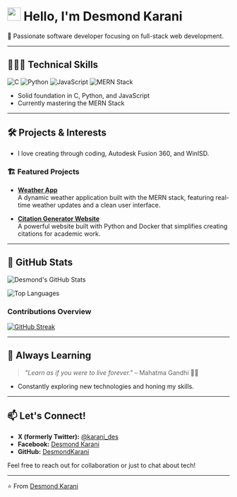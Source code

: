 <h1><img src="https://media.giphy.com/media/hvRJCLFzcasrR4ia7z/giphy.gif" width="30px"/> Hello, I'm Desmond Karani</h1>

🚀 Passionate software developer focusing on full-stack web development.

---

## 👨🏿‍💻 Technical Skills
![C](https://img.shields.io/badge/C-%2300599C.svg?style=flat&logo=c&logoColor=white)
![Python](https://img.shields.io/badge/Python-%2314354C.svg?style=flat&logo=python&logoColor=white)
![JavaScript](https://img.shields.io/badge/JavaScript-%23F7DF1E.svg?style=flat&logo=javascript&logoColor=black)
![MERN Stack](https://img.shields.io/badge/MERN-Stack-%2361DAFB?style=flat&logo=react&logoColor=white)

- Solid foundation in C, Python, and JavaScript
- Currently mastering the MERN Stack

---

## 🛠️ Projects & Interests
- I love creating through coding, Autodesk Fusion 360, and WinISD.

### 🏗️ Featured Projects
- **[Weather App](https://github.com/DesmondKarani/weather-app)**  
  A dynamic weather application built with the MERN stack, featuring real-time weather updates and a clean user interface.

- **[Citation Generator Website](https://github.com/DesmondKarani/citePY)**  
  A powerful website built with Python and Docker that simplifies creating citations for academic work.

---

## 🌟 GitHub Stats
![Desmond's GitHub Stats](https://github-readme-stats.vercel.app/api?username=DesmondKarani&show_icons=true&count_private=true&theme=radical)

![Top Languages](https://github-readme-stats.vercel.app/api/top-langs/?username=DesmondKarani&layout=compact&count_private=true&theme=radical)

### Contributions Overview
[![GitHub Streak](https://streak-stats.demolab.com?user=DesmondKarani&theme=dark)](https://git.io/streak-stats)

---

## 🌱 Always Learning
> *"Learn as if you were to live forever."* – Mahatma Gandhi 💯💯

- Constantly exploring new technologies and honing my skills.

---

## 📫 Let's Connect!
- **X (formerly Twitter):** [@karani_des](https://twitter.com/karani_des)  
- **Facebook:** [Desmond Karani](https://www.facebook.com/desmondkarani)  
- **GitHub:** [DesmondKarani](https://github.com/DesmondKarani)  

Feel free to reach out for collaboration or just to chat about tech!

---

⭐️ From [Desmond Karani](https://github.com/DesmondKarani)
